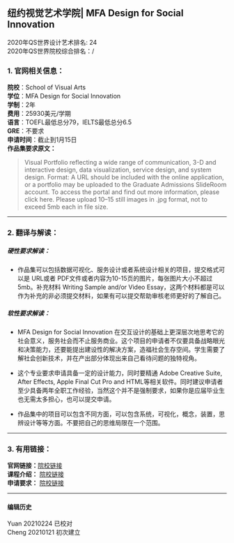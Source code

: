 ## 纽约视觉艺术学院| MFA Design for Social Innovation
2020年QS世界设计艺术排名: 24  
2020年QS世界院校综合排名：/

### 1. 官网相关信息：

**院校**：School of Visual Arts  
**学位**：MFA Design for Social Innovation  
**学制**：2年  
**费用**：25930美元/学期  
**语言**：TOEFL最低总分79，IELTS最低总分6.5  
**GRE**：不要求    
**申请时间**：截止到1月15日     
**作品集要求原文：**      
> Visual Portfolio reflecting a wide range of communication, 3-D and interactive design, data visualization, service design, and system design. Format: A URL should be included with the online application, or a portfolio may be uploaded to the Graduate Admissions SlideRoom account. To access the portal and find out more information, please click here. Please upload 10–15 still images in .jpg format, not to exceed 5mb each in file size.
---


### 2. 翻译与解读：

##### 硬性要求解读：
- 作品集可以包括数据可视化、服务设计或者系统设计相关的项目，提交格式可以是 URL或者 PDF文件或者内容为10-15页的图片，每张图片大小不超过5mb。补充材料 Writing Sample and/or Video Essay，这两个材料都是可以作为补充的非必须提交材料，如果有可以提交帮助审核老师更好的了解自己。  


##### 软性要求解读：
- MFA Design for Social Innovation 在交互设计的基础上更深层次地思考它的社会意义，服务社会而不止服务商业。这个项目的申请者不仅要具备战略眼光和决策能力，还要能提出建设性的解决方案，造福社会生存空间。学生需要了解社会创新技术，并在产出部分体现出来自己看待问题的独特视角。

- 这个专业要求申请具备一定的设计能力，同时要精通 Adobe Creative Suite, After Effects, Apple Final Cut Pro and HTML等相关软件。同时建议申请者至少具备两年全职工作经验，当然这个并不是强制要求，如果你是应届毕业生也无需太多担心，也可以提交申请。

- 作品集中的项目可以包含不同方面，可以包含系统，可视化，概念，装置，思辨设计等等方面。不要把自己的思维局限在一个范围。

---

### 3. 有用链接：

**官网链接：**[院校链接](https://sva.edu/academics/graduate/mfa-design-for-social-innovation)  
**课程介绍：** [院校链接](https://sva.edu/academics/graduate/mfa-design-for-social-innovation/curriculum?parentId=1373)  
**申请要求：** [院校链接](https://sva.edu/academics/graduate/mfa-design-for-social-innovation/apply?parentId=1373)  

---


#### 编辑历史
Yuan 20210224 已校对  
Cheng 20210121 初次建立  
